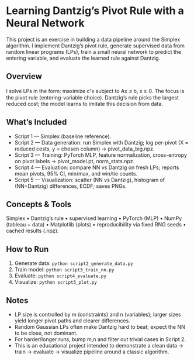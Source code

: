 # Learning Dantzig’s Pivot Rule with a Neural Network

This project is an exercise in building a data pipeline around the Simplex algorithm. I implement Dantzig’s pivot rule, generate supervised data from random linear programs (LPs), train a small neural network to predict the entering variable, and evaluate the learned rule against Dantzig.

## Overview
I solve LPs in the form: maximize cᵀx subject to Ax ≤ b, x ≥ 0. The focus is the pivot rule (entering-variable choice). Dantzig’s rule picks the largest reduced cost; the model learns to imitate this decision from data.

## What’s Included
- Script 1 — Simplex (baseline reference).
- Script 2 — Data generation: run Simplex with Dantzig; log per-pivot (X = reduced costs, y = chosen column) → pivot_data_big.npz.
- Script 3 — Training: PyTorch MLP, feature normalization, cross-entropy on pivot labels → pivot_model.pt, norm_stats.npz.
- Script 4 — Evaluation: compare NN vs Dantzig on fresh LPs; reports mean pivots, 95% CI, min/max, and win/tie counts.
- Script 5 — Visualization: scatter (NN vs Dantzig), histogram of (NN−Dantzig) differences, ECDF; saves PNGs.

## Concepts & Tools
Simplex • Dantzig’s rule • supervised learning • PyTorch (MLP) • NumPy (tableau + data) • Matplotlib (plots) • reproducibility via fixed RNG seeds • cached results (.npz).

## How to Run
1) Generate data: `python script2_generate_data.py`  
2) Train model: `python script3_train_nn.py`  
3) Evaluate: `python script4_evaluate.py`  
4) Visualize: `python script5_plot.py`

## Notes
- LP size is controlled by m (constraints) and n (variables); larger sizes yield longer pivot paths and clearer differences.  
- Random Gaussian LPs often make Dantzig hard to beat; expect the NN to be close, not dominant.  
- For harder/longer runs, bump m,n and filter out trivial cases in Script 2.  
- This is an educational project intended to demonstrate a clean data → train → evaluate → visualize pipeline around a classic algorithm.
